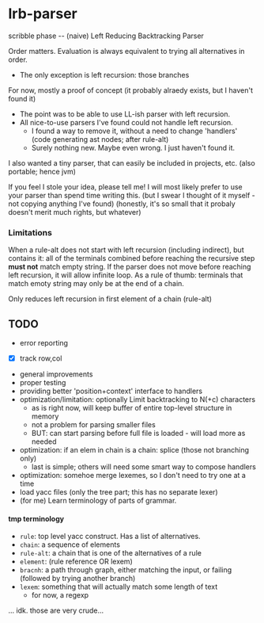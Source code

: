 # lrb-parser
scribble phase -- (naive) Left Reducing Backtracking Parser

Order matters. Evaluation is always equivalent to trying all alternatives in order.
- The only exception is left recursion: those branches 

For now, mostly a proof of concept (it probably alraedy exists, but I haven't found it)
- The point was to be able to use LL-ish parser with left recursion.
- All nice-to-use parsers I've found could not handle left recursion. 
    - I found a way to remove it, without a need to change 'handlers' (code generating ast nodes; after rule-alt)
    - Surely nothing new. Maybe even wrong. I just haven't found it.
    
I also wanted a tiny parser, that can easily be included in projects, etc. (also portable; hence jvm)

If you feel I stole your idea, please tell me! I will most likely prefer to use your parser than spend time writing this. 
(but I swear I thought of it myself - not copying anything I've found)
(honestly, it's so small that it probaly doesn't merit much rights, but whatever)

### Limitations
When a rule-alt does not start with left recursion (including indirect), but contains it: 
all of the terminals combined before reaching the recursive step **must not** match empty string. 
If the parser does not move before reaching left recursion, it will allow infinite loop.
As a rule of thumb: terminals that match emoty string may only be at the end of a chain.

Only reduces left recursion in first element of a chain (rule-alt)

## TODO
- error reporting
- [x] track row,col
- general improvements
- proper testing
- providing better 'position+context' interface to handlers
- optimization/limitation: optionally Limit backtracking to N(+c) characters
    - as is right now, will keep buffer of entire top-level structure in memory
    - not a problem for parsing smaller files
    - BUT: can start parsing before full file is loaded - will load more as needed
- optimization: if an elem in chain is a chain: splice   (those not branching only)
    - last is simple; others will need some smart way to compose handlers
- optimization: somehoe merge lexemes, so I don't need to try one at a time
- load yacc files (only the tree part; this has no separate lexer)
- (for me) Learn terminology of parts of grammar.

#### tmp terminology
- `rule`: top level yacc construct. Has a list of alternatives.
- `chain`: a sequence of elements
- `rule-alt`: a chain that is one of the alternatives of a rule
- `element`:  (rule reference OR lexem)
- `bracnh`: a path through graph, either matching the input, or failing (followed by trying another branch)
- `lexem`: something that will actually match some length of text
    - for now, a regexp

... idk. those are very crude... 
